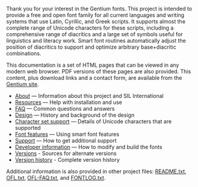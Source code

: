 
Thank you for your interest in the Gentium fonts. This project is intended to provide a free and open font family for all current languages and writing systems that use Latin, Cyrillic, and Greek scripts. It supports almost the complete range of Unicode characters for these scripts, including a comprehensive range of diacritics and a large set of symbols useful for linguistics and literacy work. Smart font routines automatically adjust the position of diacritics to support and optimize arbitrary base+diacritic combinations. 

This documentation is a set of HTML pages that can be viewed in any modern web browser. PDF versions of these pages are also provided. This content, plus download links and a contact form, are available from the [Gentium site](https://software.sil.org/gentium/).

- [About](about) — Information about this project and SIL International
- [Resources](resources) — Help with installation and use
- [FAQ](faq) — Common questions and answers
- [Design](design) — History and background of the design
- [Character set support](charset) — Details of Unicode characters that are supported
- [Font features](features) — Using smart font features
- [Support](support) — How to get additional support
- [Developer information](developer) — How to modify and build the fonts
- [Versions](versions) - Sources for alternate versions
- [Version history](history) - Complete version history

Additional information is also provided in other project files: [README.txt](../README.txt), [OFL.txt](../OFL.txt), [OFL-FAQ.txt](../OFL-FAQ.txt), and [FONTLOG.txt](../FONTLOG.txt).

